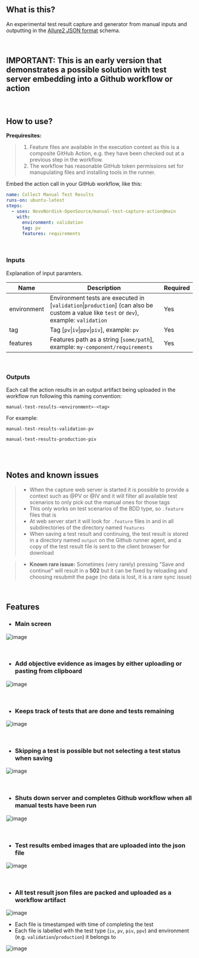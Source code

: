 ## What is this?

An experimental test result capture and generator from manual inputs and outputting in the [Allure2 JSON format](https://allurereport.org/docs/how-it-works-test-result-file/) schema.

</br>

## IMPORTANT: This is an early version that demonstrates a possible solution with test server embedding into a Github workflow or action

</br>

## How to use?

**Prequiresites:**
> 1. Feature files are available in the execution context as this is a composite GitHub Action, e.g. they have been checked out at a previous step in the workflow.
> 2. The workflow has reasonable GitHub token permissions set for manupulating files and installing tools in the runner.

Embed the action call in your GitHub workflow, like this:

```yaml
name: Collect Manual Test Results
runs-on: ubuntu-latest
steps:
  - uses: NovoNordisk-OpenSource/manual-test-capture-action@main
    with:
      environment: validation
      tag: pv
      features: requirements
```

</br>

### Inputs

Explanation of input paramters.

| Name | Description | Required |
|------|-------------|----------|
| environment | Environment tests are executed in [`validation`\|`production`] (can also be custom a value like `test` or `dev`), example: `validation` | Yes |
| tag | Tag [`pv`\|`iv`\|`ppv`\|`piv`], example: `pv` | Yes |
| features | Features path as a string [`some/path`], example: `my-component/requirements` | Yes |

</br>

### Outputs

Each call the action results in an output artifact being uploaded in the workflow run following this naming convention:

```plaintext
manual-test-results-<environment>-<tag>
```

For example:

`manual-test-results-validation-pv`

`manual-test-results-production-piv`

</br>
</br>

## Notes and known issues

> - When the capture web server is started it is possible to provide a context such as @PV or @IV and it will filter all available test scenarios to only pick out the manual ones for those tags
> - This only works on test scenarios of the BDD type, so `.feature` files that is
> - At web server start it will look for `.feature` files in and in all subdirectories of the directory named `features`
> - When saving a test result and continuing, the test result is stored in a directory named `output` on the Github runner agent, and a copy of the test result file is sent to the client browser for download

> - **Known rare issue:** Sometimes (very rarely) pressing "Save and continue" will result in a **502** but it can be fixed by reloading and choosing resubmit the page (no data is lost, it is a rare sync issue)

</br>

## Features

- ### Main screen

![image](https://github.com/user-attachments/assets/654d616e-910b-4d3c-b3ab-a2be8159da7e)

</br>

- ### Add objective evidence as images by either uploading or pasting from clipboard

![image](https://github.com/user-attachments/assets/842b3b6a-9c94-4810-998e-e68c563db74d)

</br>

- ### Keeps track of tests that are done and tests remaining

![image](https://github.com/user-attachments/assets/793513c5-8074-4837-81d1-92fe68ec2917)

</br>

- ### Skipping a test is possible but not selecting a test status when saving

![image](https://github.com/user-attachments/assets/7aab8360-c80d-4799-92a3-700c16d6a479)

</br>

- ### Shuts down server and completes Github workflow when all manual tests have been run

![image](https://github.com/user-attachments/assets/f1b65db6-4077-407b-bb59-f5f778041735)

</br>

- ### Test results embed images that are uploaded into the json file

![image](https://github.com/user-attachments/assets/97354eb0-8253-429e-b9cf-707d8d25eb94)

</br>

- ### All test result json files are packed and uploaded as a workflow artifact

![image](https://github.com/user-attachments/assets/3a41e613-2923-4164-86cb-9e260ae14a38)

- Each file is timestamped with time of completing the test
- Each file is labelled with the test type (`iv`, `pv`, `piv`, `ppv`) and environment (e.g. `validation`/`production`) it belongs to

![image](https://github.com/user-attachments/assets/0efb2517-bc09-4543-96c9-43a28cbc5ca7)

</br>
</br>
